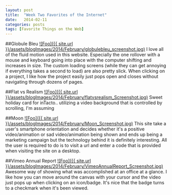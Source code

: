 ```yaml
---
layout: post
title:  "Week Two Favorites of the Internet"
date:   2014-02-11
categories: posts
tags: [Favorite Things on the Web]
---
```


##Globule Bleu
<a target="_blank" href="http://www.globulebleu.com" rel="Globule Bleu">![Foo]({{ site.url }}/assets/blogImages/2014/February/globulebleu_screenshot.jpg)</a>
I love all of the fluid motion used in this website. Especially the one rollover with a mouse and keyboard going into place with the computer shifting and increases in size. The custom loading screens (while they can get annoying if everything takes a second to load) are also pretty slick. When clicking on a project, I like how the project easily just pops open and closes without navigating through dozens of pages.
    
##Flat vs Realism
<a target="_blank" href="http://www.flatvsrealism.com/" rel="Flat vs Realism">![Foo]({{ site.url }}/assets/blogImages/2014/February/flatvsrealism_Screenshot.jpg)</a>
Sweet holiday card for inTacto.. utilizing a video background that is controlled by scrolling, I'm assuming    

##Moon
<a target="_blank" href="http://unahistoriaquedalavuelta.com/en/" rel="Moon">![Foo]({{ site.url }}/assets/blogImages/2014/February/Moon_Screenshot.jpg)</a>
This site take a user's smartphone orientation and decides whether it's a positive video/animation or sad video/animation being shown and ends up being a marketing campaign but the technology behind it is definitely interesting. All the user is required to do is to visit a url and enter a code that is provided when visiting the site on a desktop.

##Vimeo Annual Report
<a target="_blank" href="http://vimeo.com/timeline/2013/39" rel="Vimeo Annual Report">![Foo]({{ site.url }}/assets/blogImages/2014/February/VimeoAnnualReport_Screenshot.jpg)</a>
Awesome way of showing what was accomplished at an office at a glance. I like how you can move around the canvas with your cursor and the video just pops up when clicking on an icon/badge. It's nice that the badge turns to a checkmark when it's been viewed. 